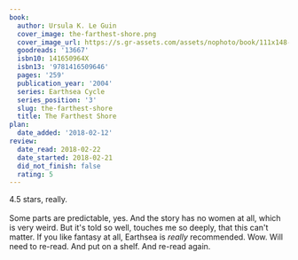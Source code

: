 ```yaml
---
book:
  author: Ursula K. Le Guin
  cover_image: the-farthest-shore.png
  cover_image_url: https://s.gr-assets.com/assets/nophoto/book/111x148-bcc042a9c91a29c1d680899eff700a03.png
  goodreads: '13667'
  isbn10: 141650964X
  isbn13: '9781416509646'
  pages: '259'
  publication_year: '2004'
  series: Earthsea Cycle
  series_position: '3'
  slug: the-farthest-shore
  title: The Farthest Shore
plan:
  date_added: '2018-02-12'
review:
  date_read: 2018-02-22
  date_started: 2018-02-21
  did_not_finish: false
  rating: 5
---
```


4.5 stars, really.<br /><br />Some parts are predictable, yes. And the story has no women at all, which is very weird. But it's told so well, touches me so deeply, that this can't matter. If you like fantasy at all, Earthsea is *really* recommended. Wow. Will need to re-read. And put on a shelf. And re-read again.
